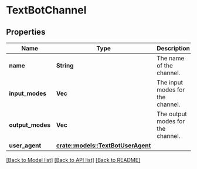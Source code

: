 # TextBotChannel

## Properties

Name | Type | Description | Notes
------------ | ------------- | ------------- | -------------
**name** | **String** | The name of the channel. | 
**input_modes** | **Vec<String>** | The input modes for the channel. | 
**output_modes** | **Vec<String>** | The output modes for the channel. | 
**user_agent** | [**crate::models::TextBotUserAgent**](TextBotUserAgent.md) |  | 

[[Back to Model list]](../README.md#documentation-for-models) [[Back to API list]](../README.md#documentation-for-api-endpoints) [[Back to README]](../README.md)


